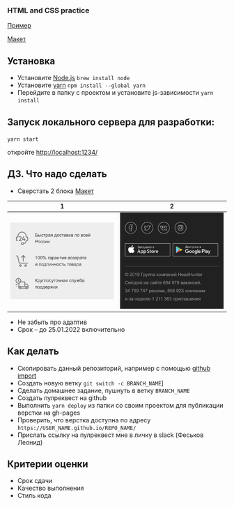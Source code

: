 ### HTML and CSS practice
[Пример](https://leonidfeskov.github.io/html-and-css-practice/)

[Макет](https://www.figma.com/file/15m1YmCgsCF85PObn0lQaQ/%D0%A1%D0%BA%D0%B2%D0%BE%D0%B7%D0%BD%D0%B0%D1%8F-%D0%B4%D0%BE%D0%BC%D0%B0%D1%88%D0%BA%D0%B0?node-id=91%3A999)

## Установка
* Установите [Node.js](https://nodejs.org/en/download/)
`brew install node`
* Установите [yarn](https://yarnpkg.com/lang/en/docs/install/) 
`npm install --global yarn`
* Перейдите в папку с проектом и установите js-зависимости
`yarn install`

## Запуск локального сервера для разработки:
`yarn start`

откройте [http://localhost:1234/](http://localhost:1234/)

## ДЗ. Что надо сделать
* Сверстать 2 блока [Макет](https://www.figma.com/file/15m1YmCgsCF85PObn0lQaQ/%D0%A1%D0%BA%D0%B2%D0%BE%D0%B7%D0%BD%D0%B0%D1%8F-%D0%B4%D0%BE%D0%BC%D0%B0%D1%88%D0%BA%D0%B0?node-id=91%3A999)

1 | 2 |
--- | ---
![](images/homework-2.png)|![](images/homework-3.png)

* Не забыть про адаптив
* Срок – до 25.01.2022 включительно

## Как делать
* Скопировать данный репозиторий, например с помощью [github import](https://github.com/new/import)
* Создать новую ветку `git switch -c BRANCH_NAME`]
* Сделать домашнее задание, пушнуть в ветку `BRANCH_NAME`
* Создать пулреквест на github
* Выполнить `yarn deploy` из папки со своим проектом для публикации верстки на gh-pages
* Проверить, что верстка доступна по адресу `https://USER_NAME.github.io/REPO_NAME/`
* Прислать ссылку на пулреквест мне в личку в slack (Феськов Леонид)

## Критерии оценки
* Срок сдачи
* Качество выполнения
* Стиль кода
